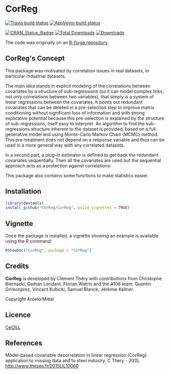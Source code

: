 # CorReg

 [![Travis build status](https://travis-ci.com/CorReg-community/CorReg.svg?branch=master)](https://travis-ci.com/CorReg-community/CorReg) [![AppVeyor build status](https://ci.appveyor.com/api/projects/status/github/CorReg-community/CorReg?branch=master&svg=true)](https://ci.appveyor.com/project/CorReg-community/CorReg)

[![CRAN_Status_Badge](http://www.r-pkg.org/badges/version/CorReg)](https://cran.r-project.org/package=CorReg) [![Total Downloads](http://cranlogs.r-pkg.org/badges/grand-total/CorReg?color=blue)](http://cranlogs.r-pkg.org/badges/grand-total/CorReg) [![Downloads](https://cranlogs.r-pkg.org/badges/CorReg)](https://cran.rstudio.com/web/packages/CorReg/index.html)

The code was originally on an [R-forge repository](https://r-forge.r-project.org/projects/correg/).

## CorReg's Concept

This package was motivated by correlation issues in real datasets, in particular industrial datasets. 

The main idea stands in explicit modeling of the correlations between covariates by a structure of sub-regressions (so it can model complex links, not only correlations between two variables), that simply is a system of linear regressions between the covariates. It points out redundant covariates that can be deleted in a pre-selection step to improve matrix conditioning without significant loss of information and with strong explicative potential because this pre-selection is explained by the structure of sub-regressions, itself easy to interpret. An algorithm to find the sub-regressions structure inherent to the dataset is provided, based on a full generative model and using Monte-Carlo Markov Chain (MCMC) method. This pre-treatment does not depend on a response variable and thus can be used in a more general way with any correlated datasets. 

In a second part, a plug-in estimator is defined to get back the redundant covariates sequentially. Then all the covariates are used but the sequential approach acts as a protection against correlations. 

This package also contains some functions to make statistics easier.

## Installation

``` r
library(devtools)
install_github("CorReg/CorReg", build_vignettes = TRUE)
```

## Vignette

Once the package is installed, a vignette showing an example is available using the R command:

``` r
RShowDoc("CorReg", package = "CorReg")
```

## Credits

**CorReg** is developed by Clément Théry with contributions from Christophe Biernacki, Gaétan Loridant, Florian Watrin and the A106 team: Quentin Grimonprez, Vincent Kubicki, Samuel Blanck, Jérémie Kellner.

Copyright ArcelorMittal

## Licence

[CeCILL](https://cecill.info/licences/Licence_CeCILL_V2.1-en.txt)

## References

Model-based covariable decorrelation in linear regression (CorReg): application to missing data and to steel industry. C Thery - 2015, http://www.theses.fr/2015LIL10060

